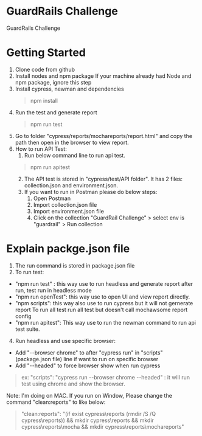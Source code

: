 # GuardRails Challenge
GuardRails Challenge
# Getting Started
1. Clone code from github
2. Install nodes and npm package 
 If your machine already had Node and npm package, ignore this step
3. Install cypress, newman and dependencies 
   > npm install    
4. Run the test and generate report 
   > npm run test
5. Go to folder "cypress/reports/mochareports/report.html" and copy the path then open in the browser to view report.
6. How to run API Test: 
   1. Run below command line to run api test. 
     > npm run apitest 
   2. The API test is stored in "cypress/test/API folder". It has 2 files: collection.json and environment.json.
   3. If you want to run in Postman please do below steps: 
      1. Open Postman
      2. Import collection.json file
      3. Import environment.json file
      4. Click on the collection "GuardRail Challenge" > select env is "guardrail" > Run collection
# Explain packge.json file
1. The run command is stored in package.json file
2. To run test: 
 - "npm run test" : this way use to run headless and generate report after run, test run in headless mode
 - "npm run openTest": this way use to open UI and view report directly. 
 - "npm scripts": this way also use to run cypress but it will not gernerate report
 To run all test run all test but doesn't call mochawsome report config
 - "npm run apitest": This way use to run the newman command to run api test suite.
4. Run headless and use specific browser:
 - Add "--browser chrome" to after "cypress run" in "scripts" (package.json file) line if want to run on specific browser
 - Add "--headed" to force browser show when run cypress
  >ex: "scripts": "cypress run --browser chrome --headed" : it will run test using chrome and show the browser. 

Note: I'm doing on MAC. If you run on Window, Please change the command "clean:reports" to like below:
  > "clean:reports": "(if exist cypress\\reports (rmdir /S /Q cypress\\reports)) && mkdir cypress\\reports && mkdir cypress\\reports\\mocha  &&  mkdir cypress\\reports\\mochareports"
